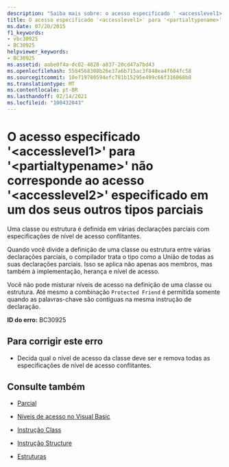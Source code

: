 ```yaml
---
description: "Saiba mais sobre: o acesso especificado ' <accesslevel1> ' para ' <partialtypename> ' não corresponde ao acesso ' <accesslevel2> ' especificado em um de seus outros tipos parciais"
title: O acesso especificado '<accesslevel1>' para '<partialtypename>' não corresponde ao acesso '<accesslevel2>' especificado em um dos seus outros tipos parciais
ms.date: 07/20/2015
f1_keywords:
- vbc30925
- BC30925
helpviewer_keywords:
- BC30925
ms.assetid: aabe0f4a-dc02-4828-a837-20cd47a7bd43
ms.openlocfilehash: 5584568308b26e37a6b715ac3f840ea4f604fc58
ms.sourcegitcommit: 10e719780594efc781b15295e499c66f316068b8
ms.translationtype: MT
ms.contentlocale: pt-BR
ms.lasthandoff: 02/14/2021
ms.locfileid: "100432043"
---
```

# <a name="specified-access-accesslevel1-for-partialtypename-does-not-match-the-access-accesslevel2-specified-on-one-of-its-other-partial-types"></a>O acesso especificado '\<accesslevel1>' para '\<partialtypename>' não corresponde ao acesso '\<accesslevel2>' especificado em um dos seus outros tipos parciais

Uma classe ou estrutura é definida em várias declarações parciais com especificações de nível de acesso conflitantes.  
  
 Quando você divide a definição de uma classe ou estrutura entre várias declarações parciais, o compilador trata o tipo como a União de todas as suas declarações parciais. Isso se aplica não apenas aos membros, mas também à implementação, herança e nível de acesso.  
  
 Você não pode misturar níveis de acesso na definição de uma classe ou estrutura. Até mesmo a combinação `Protected Friend` é permitida somente quando as palavras-chave são contíguas na mesma instrução de declaração.  
  
 **ID do erro:** BC30925  
  
## <a name="to-correct-this-error"></a>Para corrigir este erro  
  
- Decida qual o nível de acesso da classe deve ser e remova todas as especificações de nível de acesso conflitantes.  
  
## <a name="see-also"></a>Consulte também

- [Parcial](../language-reference/modifiers/partial.md)
- [Níveis de acesso no Visual Basic](../programming-guide/language-features/declared-elements/access-levels.md)
- [Instrução Class](../language-reference/statements/class-statement.md)
- [Instrução Structure](../language-reference/statements/structure-statement.md)

- [Estruturas](../programming-guide/language-features/data-types/structures.md)
